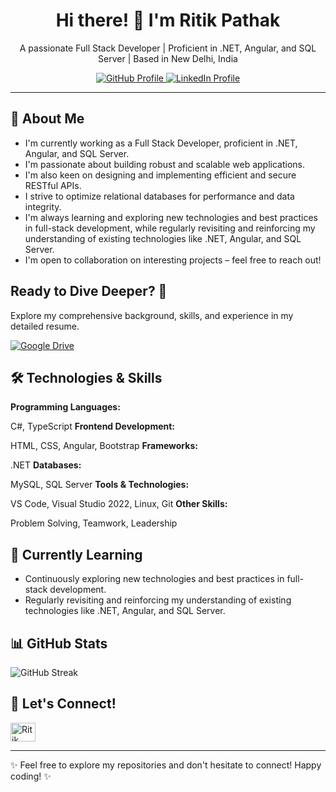 <div align="center">
  <h1 align="center">Hi there! 👋 I'm Ritik Pathak</h1>
  <p align="center">
    A passionate Full Stack Developer | Proficient in .NET, Angular, and SQL Server | Based in New Delhi, India
  </p>
  <p align="center">
    <a href="https://github.com/ritikpathak109">
      <img src="https://img.shields.io/badge/GitHub-ritikpathak109-informational?style=flat-square&logo=github&color=black" alt="GitHub Profile">
    </a>
    <a href="https://www.linkedin.com/in/ritikpathak17/">
      <img src="https://img.shields.io/badge/LinkedIn-ritikpathak17-informational?style=flat-square&logo=linkedin&color=%230077B5" alt="LinkedIn Profile">
    </a>
  </p>
</div>

---

## 🚀 About Me

* I'm currently working as a Full Stack Developer, proficient in .NET, Angular, and SQL Server.
* I'm passionate about building robust and scalable web applications.
* I'm also keen on designing and implementing efficient and secure RESTful APIs.
* I strive to optimize relational databases for performance and data integrity.
* I'm always learning and exploring new technologies and best practices in full-stack development, while regularly revisiting and reinforcing my understanding of existing technologies like .NET, Angular, and SQL Server.
* I'm open to collaboration on interesting projects – feel free to reach out!

## Ready to Dive Deeper? 🚀

Explore my comprehensive background, skills, and experience in my detailed resume.

[![Google Drive](https://img.shields.io/badge/View%20My-Resume-informational?style=for-the-badge&logo=googledrive&color=%23007ACC)](https://drive.google.com/file/d/1lukBY3OUBT7FggL6Dj3tPsg0MGFrcWIH/view?usp=sharing)

## 🛠️ Technologies & Skills

**Programming Languages:**

C#, TypeScript
**Frontend Development:**

HTML, CSS, Angular, Bootstrap
**Frameworks:**

.NET
**Databases:**

MySQL, SQL Server
**Tools & Technologies:**

VS Code, Visual Studio 2022, Linux, Git
**Other Skills:**

Problem Solving, Teamwork, Leadership
## 🌱 Currently Learning

* Continuously exploring new technologies and best practices in full-stack development.
* Regularly revisiting and reinforcing my understanding of existing technologies like .NET, Angular, and SQL Server.

## 📊 GitHub Stats

![GitHub Streak](https://github-readme-streak-stats.herokuapp.com/?user=ritikpathak109&theme=radical)

## 🤝 Let's Connect!

<p align="left">
<a href="https://www.linkedin.com/in/ritikpathak17/" target="blank"><img align="center" src="https://raw.githubusercontent.com/rahuldkjain/github-profile-readme-generator/master/src/images/icons/Social/linkedIn.svg" alt="Ritik Pathak" height="30" width="40" /></a>
</p>

---

✨ Feel free to explore my repositories and don't hesitate to connect! Happy coding! ✨
